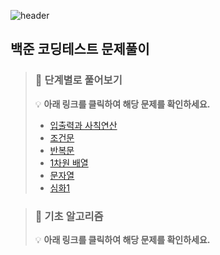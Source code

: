 ![header](https://capsule-render.vercel.app/api?type=rounded&color=auto&height=300&section=header&text=Beakjoon&fontSize=60)



## 백준 코딩테스트 문제풀이



> ### 📂 단계별로 풀어보기
> 💡 **아래 링크를 클릭하여 해당 문제를 확인하세요.**
>
> - [입출력과 사칙연산](https://github.com/tyranoboy1/baekjoon-coding-test/tree/main/beakjoon/%EB%8B%A8%EA%B3%84%EB%B3%84%EB%A1%9C%20%ED%92%80%EC%96%B4%EB%B3%B4%EA%B8%B0%201-6/%EC%9E%85%EC%B6%9C%EB%A0%A5%EA%B3%BC%EC%82%AC%EC%B9%99%EC%97%B0%EC%82%B0)
> - [조건문](https://github.com/tyranoboy1/baekjoon-coding-test/tree/main/beakjoon/%EB%8B%A8%EA%B3%84%EB%B3%84%EB%A1%9C%20%ED%92%80%EC%96%B4%EB%B3%B4%EA%B8%B0%201-6/%EC%A1%B0%EA%B1%B4%EB%AC%B8)
> - [반복문](https://github.com/tyranoboy1/baekjoon-coding-test/tree/main/beakjoon/%EB%8B%A8%EA%B3%84%EB%B3%84%EB%A1%9C%20%ED%92%80%EC%96%B4%EB%B3%B4%EA%B8%B0%201-6/%EB%B0%98%EB%B3%B5%EB%AC%B8)
> - [1차원 배열](https://github.com/tyranoboy1/baekjoon-coding-test/tree/main/beakjoon/%EB%8B%A8%EA%B3%84%EB%B3%84%EB%A1%9C%20%ED%92%80%EC%96%B4%EB%B3%B4%EA%B8%B0%201-6/1%EC%B0%A8%EC%9B%90%20%EB%B0%B0%EC%97%B4)
> - [문자열](https://github.com/tyranoboy1/baekjoon-coding-test/tree/main/beakjoon/%EB%8B%A8%EA%B3%84%EB%B3%84%EB%A1%9C%20%ED%92%80%EC%96%B4%EB%B3%B4%EA%B8%B0%201-6/%EB%AC%B8%EC%9E%90%EC%97%B4)
> - [심화1](https://github.com/tyranoboy1/baekjoon-coding-test/tree/main/beakjoon/%EB%8B%A8%EA%B3%84%EB%B3%84%EB%A1%9C%20%ED%92%80%EC%96%B4%EB%B3%B4%EA%B8%B0%201-6/%EC%8B%AC%ED%99%941)



> ### 📂 기초 알고리즘
> 💡 **아래 링크를 클릭하여 해당 문제를 확인하세요.**
  
